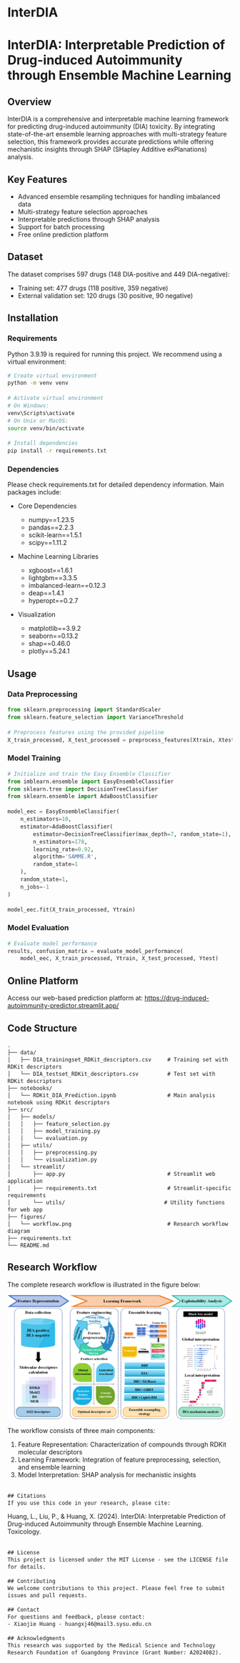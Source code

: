 # InterDIA
# InterDIA: Interpretable Prediction of Drug-induced Autoimmunity through Ensemble Machine Learning

## Overview
InterDIA is a comprehensive and interpretable machine learning framework for predicting drug-induced autoimmunity (DIA) toxicity. By integrating state-of-the-art ensemble learning approaches with multi-strategy feature selection, this framework provides accurate predictions while offering mechanistic insights through SHAP (SHapley Additive exPlanations) analysis.

## Key Features
- Advanced ensemble resampling techniques for handling imbalanced data
- Multi-strategy feature selection approaches
- Interpretable predictions through SHAP analysis
- Support for batch processing
- Free online prediction platform

## Dataset
The dataset comprises 597 drugs (148 DIA-positive and 449 DIA-negative):
- Training set: 477 drugs (118 positive, 359 negative)
- External validation set: 120 drugs (30 positive, 90 negative)

## Installation

### Requirements
Python 3.9.19 is required for running this project. We recommend using a virtual environment:

```bash
# Create virtual environment
python -m venv venv

# Activate virtual environment
# On Windows:
venv\Scripts\activate
# On Unix or MacOS:
source venv/bin/activate

# Install dependencies
pip install -r requirements.txt
```

### Dependencies
Please check requirements.txt for detailed dependency information. Main packages include:

- Core Dependencies
  - numpy==1.23.5
  - pandas==2.2.3
  - scikit-learn==1.5.1
  - scipy==1.11.2

- Machine Learning Libraries
  - xgboost==1.6.1
  - lightgbm==3.3.5
  - imbalanced-learn==0.12.3
  - deap==1.4.1
  - hyperopt==0.2.7

- Visualization
  - matplotlib==3.9.2
  - seaborn==0.13.2
  - shap==0.46.0
  - plotly==5.24.1

## Usage

### Data Preprocessing
```python
from sklearn.preprocessing import StandardScaler
from sklearn.feature_selection import VarianceThreshold

# Preprocess features using the provided pipeline
X_train_processed, X_test_processed = preprocess_features(Xtrain, Xtest)
```

### Model Training
```python
# Initialize and train the Easy Ensemble Classifier
from imblearn.ensemble import EasyEnsembleClassifier
from sklearn.tree import DecisionTreeClassifier
from sklearn.ensemble import AdaBoostClassifier

model_eec = EasyEnsembleClassifier(
    n_estimators=10,
    estimator=AdaBoostClassifier(
        estimator=DecisionTreeClassifier(max_depth=7, random_state=1),
        n_estimators=178,
        learning_rate=0.92,
        algorithm='SAMME.R',
        random_state=1
    ),
    random_state=1,
    n_jobs=-1
)

model_eec.fit(X_train_processed, Ytrain)
```

### Model Evaluation
```python
# Evaluate model performance
results, confusion_matrix = evaluate_model_performance(
    model_eec, X_train_processed, Ytrain, X_test_processed, Ytest)
```

## Online Platform
Access our web-based prediction platform at:
https://drug-induced-autoimmunity-predictor.streamlit.app/

## Code Structure
```
.
├── data/
│   ├── DIA_trainingset_RDKit_descriptors.csv     # Training set with RDKit descriptors
│   └── DIA_testset_RDKit_descriptors.csv         # Test set with RDKit descriptors
├── notebooks/
│   └── RDKit_DIA_Prediction.ipynb                # Main analysis notebook using RDKit descriptors
├── src/
│   ├── models/
│   │   ├── feature_selection.py
│   │   ├── model_training.py
│   │   └── evaluation.py
│   ├── utils/
│   │   ├── preprocessing.py
│   │   └── visualization.py
│   └── streamlit/
│       ├── app.py                                # Streamlit web application
│       ├── requirements.txt                      # Streamlit-specific requirements
│       └── utils/                               # Utility functions for web app
├── figures/
│   └── workflow.png                              # Research workflow diagram
├── requirements.txt
└── README.md
```

## Research Workflow

The complete research workflow is illustrated in the figure below:

![Research Workflow](figures/workflow.png)

The workflow consists of three main components:
1. Feature Representation: Characterization of compounds through RDKit molecular descriptors
2. Learning Framework: Integration of feature preprocessing, selection, and ensemble learning
3. Model Interpretation: SHAP analysis for mechanistic insights
```

## Citations
If you use this code in your research, please cite:

```
Huang, L., Liu, P., & Huang, X. (2024). InterDIA: Interpretable Prediction of Drug-induced 
Autoimmunity through Ensemble Machine Learning. Toxicology.
```

## License
This project is licensed under the MIT License - see the LICENSE file for details.

## Contributing
We welcome contributions to this project. Please feel free to submit issues and pull requests.

## Contact
For questions and feedback, please contact:
- Xiaojie Huang - huangxj46@mail3.sysu.edu.cn

## Acknowledgments
This research was supported by the Medical Science and Technology Research Foundation of Guangdong Province (Grant Number: A2024082).
